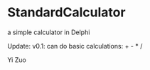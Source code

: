 # StandardCalculator
a simple calculator in Delphi

Update:
v0.1: can do basic calculations: + - * /

Yi Zuo
